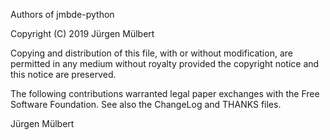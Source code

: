Authors of jmbde-python

  Copyright (C) 2019 Jürgen Mülbert

  Copying and distribution of this file, with or without modification,
  are permitted in any medium without royalty provided the copyright
  notice and this notice are preserved.

The following contributions warranted legal paper exchanges with the
Free Software Foundation.  See also the ChangeLog and THANKS files.

Jürgen Mülbert
